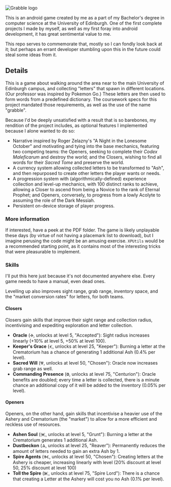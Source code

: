 ![Grabble logo](https://user-images.githubusercontent.com/17273782/123671077-cb438c00-d835-11eb-9110-c9e6f26073ad.png)

This is an android game created by me as a part of my Bachelor's degree in computer science at the University of Edinburgh. One of the first complete projects I made by myself, as well as my first foray into android development, it has great sentimental value to me.

This repo serves to commemorate that, mostly so I can fondly look back at it; but perhaps an errant developer stumbling upon this in the future could steal some ideas from it.

## Details
This is a game about walking around the area near to the main University of Edinburgh campus, and collecting "letters" that spawn in different locations. (Our professor was inspired by Pokemon Go.) These letters are then used to form words from a predefined dictionary. The coursework specs for this project mandated those requirements, as well as the use of the name "grabble".

Because I'd be deeply unsatisfied with a result that is so barebones, my rendition of the project includes, as optional features I implemented because I alone wanted to do so:

* Narrative inspired by Roger Zelazny's "A Night in the Lonesome October" and motivating and tying into the base mechanics, featuring two competing teams: the Openers, seeking to complete their *Codex Maleficarum* and destroy the world; and the Closers, wishing to find all words for their *Sacred Tome* and preserve the world.
* A currency system allowing collected letters to be transformed to "Ash", and then repurposed to create other letters the player wants or needs.
* A progression system with (algorithmically-defined) experience collection and level-up mechanics, with 100 distinct ranks to achieve, allowing a Closer to ascend from being a Novice to the rank of Eternal Prophet; and Openers, conversely, to progress from a lowly Acolyte to assuming the role of the Dark Messiah.
* Persistent on-device storage of player progress.


### More information
If interested, have a peek at the PDF folder. The game is likely unplayable these days (by virtue of not having a placemark list to download), but I imagine perusing the code might be an amusing exercise. `XPUtils` would be a recommended starting point, as it contains most of the interesting tricks that were pleasurable to implement.


### Skills
I'll put this here just because it's not documented anywhere else. Every game needs to have a manual, even dead ones.

Levelling up also improves sight range, grab range, inventory space, and the "market conversion rates" for letters, for both teams.

#### Closers
Closers gain skills that improve their sight range and collection radius, incentivising and expediting exploration and letter collection.

* **Oracle** (Ⱚ, unlocks at level 5, "Accepted"): Sight radius increases linearly (+10% at level 5, +50% at level 100).
* **Keeper's Grace** (Ⱔ, unlocks at level 25, "Keeper"): Burning a letter at the Crematorium has a chance of generating 1 additional Ash (0.4% per level).
* **Sacred Will** (Ⱋ, unlocks at level 50, "Chosen"): Oracle now increases grab range as well.
* **Commanding Presence** (Ⱉ, unlocks at level 75, "Centurion"): Oracle benefits are doubled; every time a letter is collected, there is a minute chance an additional copy of it will be added to the inventory (0.05% per level).

#### Openers
Openers, on the other hand, gain skills that incentivise a heavier use of the Ashery and Crematorium (the "market") to allow for a more efficient and reckless use of resources.

* **Ashen Soul** (Ⱗ, unlocks at level 5, "Grunt"): Burning a letter at the Crematorium generates 1 additional Ash.
* **Dustbeckon** (Ⱑ, unlocks at level 25, "Reaver"): Permanently reduces the amount of letters needed to gain an extra Ash by 1.
* **Spire Agents** (Ⱙ, unlocks at level 50, "Chosen"): Creating letters at the Ashery is cheaper, increasing linearly with level (20% discount at level 50, 25% discount at level 100)
* **Toll the Spire** (Ⱘ, unlocks at level 75, "Spire Lord"): There is a chance that creating a Letter at the Ashery will cost you no Ash (0.1% per level).